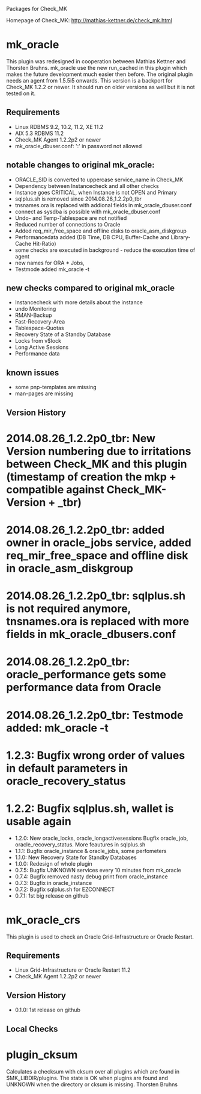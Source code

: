 Packages for Check_MK

Homepage of Check_MK: http://mathias-kettner.de/check_mk.html

# mk_oracle
This plugin was redesigned in cooperation between Mathias Kettner
and Thorsten Bruhns. mk_oracle use the new run_cached in this plugin
which makes the future development much easier then before.
The original plugin needs an agent from 1.5.5i5 onwards. This version
is a backport for Check_MK 1.2.2 or newer. It should run on older versions
as well but it is not tested on it.

## Requirements
* Linux   RDBMS 9.2, 10.2, 11.2, XE 11.2
* AIX 5.3 RDBMS 11.2
* Check_MK Agent 1.2.2p2 or newer
* mk_oracle_dbuser.conf: ':' in password not allowed

## notable changes to original mk_oracle:
* ORACLE_SID is converted to uppercase service_name in Check_MK
* Dependency between Instancecheck and all other checks
* Instance goes CRITICAL, when Instance is not OPEN and Primary
* sqlplus.sh is removed since 2014.08.26_1.2.2p0_tbr
* tnsnames.ora is replaced with addional fields in mk_oracle_dbuser.conf
* connect as sysdba is possible with mk_oracle_dbuser.conf
* Undo- and Temp-Tablespace are not notified
* Reduced number of connections to Oracle
* Added req_mir_free_space and offline disks to oracle_asm_diskgroup
* Performancedata added (DB Time, DB CPU, Buffer-Cache and Library-Cache Hit-Ratio)
* some checks are executed in background - reduce the execution time of agent
* new names for ORA * Jobs, 
* Testmode added mk_oracle -t

## new checks compared to original mk_oracle
* Instancecheck with more details about the instance
* undo Monitoring
* RMAN-Backup
* Fast-Recovery-Area
* Tablespace-Quotas
* Recovery State of a Standby Database
* Locks from v$lock
* Long Active Sessions
* Performance data

## known issues
* some pnp-templates are missing
* man-pages are missing

## Version History


# 2014.08.26_1.2.2p0_tbr: New Version numbering due to irritations between Check_MK and this plugin (timestamp of creation the mkp + compatible against Check_MK-Version + _tbr)
# 2014.08.26_1.2.2p0_tbr: added owner in oracle_jobs service, added req_mir_free_space and offline disk in oracle_asm_diskgroup
# 2014.08.26_1.2.2p0_tbr: sqlplus.sh is not required anymore, tnsnames.ora is replaced with more fields in mk_oracle_dbusers.conf
# 2014.08.26_1.2.2p0_tbr: oracle_performance gets some performance data from Oracle
# 2014.08.26_1.2.2p0_tbr: Testmode added: mk_oracle -t
# 1.2.3: Bugfix wrong order of values in default parameters in oracle_recovery_status
# 1.2.2: Bugfix sqlplus.sh, wallet is usable again
* 1.2.0: New oracle_locks, oracle_longactivesessions Bugfix oracle_job, oracle_recovery_status. More feautures in sqlplus.sh
* 1.1.1: Bugfix oracle_instance & oracle_jobs, some perfometers
* 1.1.0: New Recovery State for Standby Databases
* 1.0.0: Redesign of whole plugin
* 0.7.5: Bugfix UNKNOWN services every 10 minutes from mk_oracle 
* 0.7.4: Bugfix removed nasty debug print from oracle_instance
* 0.7.3: Bugfix in oracle_instance
* 0.7.2: Bugfix sqlplus.sh for EZCONNECT
* 0.7.1: 1st big release on github

# mk_oracle_crs
This plugin is used to check an Oracle Grid-Infrastructure or Oracle Restart.

## Requirements
* Linux   Grid-Infrastructure or Oracle Restart 11.2
* Check_MK Agent 1.2.2p2 or newer

## Version History
* 0.1.0: 1st release on github

## Local Checks
# plugin_cksum

Calculates a checksum with cksum over all plugins which are found in $MK_LIBDIR/plugins.
The state is OK when plugins are found and UNKNOWN when the directory or cksum is missing.
Thorsten Bruhns
